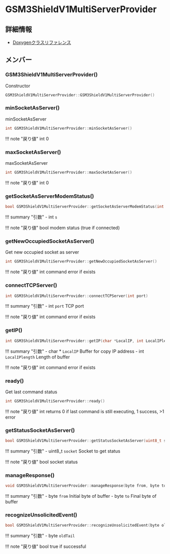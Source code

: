 # GSM3ShieldV1MultiServerProvider



## 詳細情報

- [Doxygenクラスリファレンス](https://lang-ship.com/reference/Arduino/latest/class_g_s_m3_shield_v1_multi_server_provider.html)

## メンバー

### GSM3ShieldV1MultiServerProvider()


Constructor 
```c
GSM3ShieldV1MultiServerProvider::GSM3ShieldV1MultiServerProvider()
```



### minSocketAsServer()


minSocketAsServer 

```c
int GSM3ShieldV1MultiServerProvider::minSocketAsServer()
```

!!! note "戻り値"
	int 0 



### maxSocketAsServer()


maxSocketAsServer 

```c
int GSM3ShieldV1MultiServerProvider::maxSocketAsServer()
```

!!! note "戻り値"
	int 0 



### getSocketAsServerModemStatus()



```c
bool GSM3ShieldV1MultiServerProvider::getSocketAsServerModemStatus(int s)
```

!!! summary "引数"
	- int `s` 

!!! note "戻り値"
	bool modem status (true if connected) 



### getNewOccupiedSocketAsServer()


Get new occupied socket as server 

```c
int GSM3ShieldV1MultiServerProvider::getNewOccupiedSocketAsServer()
```

!!! note "戻り値"
	int command error if exists 



### connectTCPServer()



```c
int GSM3ShieldV1MultiServerProvider::connectTCPServer(int port)
```

!!! summary "引数"
	- int `port` TCP port 

!!! note "戻り値"
	int command error if exists 



### getIP()



```c
int GSM3ShieldV1MultiServerProvider::getIP(char *LocalIP, int LocalIPlength)
```

!!! summary "引数"
	- char * `LocalIP` Buffer for copy IP address 
	- int `LocalIPlength` Length of buffer 

!!! note "戻り値"
	int command error if exists 



### ready()


Get last command status 

```c
int GSM3ShieldV1MultiServerProvider::ready()
```

!!! note "戻り値"
	int returns 0 if last command is still executing, 1 success, >1 error 



### getStatusSocketAsServer()



```c
bool GSM3ShieldV1MultiServerProvider::getStatusSocketAsServer(uint8_t socket)
```

!!! summary "引数"
	- uint8_t `socket` Socket to get status 

!!! note "戻り値"
	bool socket status 



### manageResponse()



```c
void GSM3ShieldV1MultiServerProvider::manageResponse(byte from, byte to)
```

!!! summary "引数"
	- byte `from` Initial byte of buffer 
	- byte `to` Final byte of buffer 



### recognizeUnsolicitedEvent()



```c
bool GSM3ShieldV1MultiServerProvider::recognizeUnsolicitedEvent(byte oldTail)
```

!!! summary "引数"
	- byte `oldTail` 

!!! note "戻り値"
	bool true if successful 



